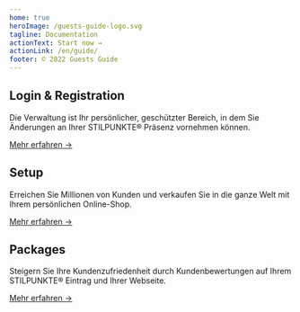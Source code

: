 ```yaml
---
home: true
heroImage: /guests-guide-logo.svg
tagline: Documentation
actionText: Start now →
actionLink: /en/guide/
footer: © 2022 Guests Guide
---
```

<div class="features">
  <div class="feature">
    <h2>Login & Registration</h2>
    <p>Die Verwaltung ist Ihr persönlicher, geschützter Bereich, in dem Sie Änderungen an Ihrer STILPUNKTE® Präsenz vornehmen können.</p>
		<a href="/de/membership/login.html">Mehr erfahren →</a>
  </div>
  <div class="feature">
    <h2>Setup</h2>
    <p>Erreichen Sie Millionen von Kunden und verkaufen Sie in die ganze Welt mit Ihrem persönlichen Online-Shop.</p>
		<a href="/de/shops/">Mehr erfahren →</a>
  </div>
  <div class="feature">
    <h2>Packages</h2>
    <p>Steigern Sie Ihre Kundenzufriedenheit durch Kundenbewertungen auf Ihrem STILPUNKTE® Eintrag und Ihrer Webseite.</p>
		<a href="/de/overview/customer-review.html">Mehr erfahren →</a>
  </div>
</div>
